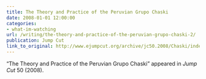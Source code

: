 ```yaml
---
title: The Theory and Practice of the Peruvian Grupo Chaski
date: 2008-01-01 12:00:00
categories: 
- what-im-watching
url: /writing/the-theory-and-practice-of-the-peruvian-grupo-chaski-2/
publication: Jump Cut
link_to_original: http://www.ejumpcut.org/archive/jc50.2008/Chaski/index.html
---
```

“The Theory and Practice of the Peruvian Grupo Chaski” appeared in <em>Jump Cut</em> 50 (2008).

